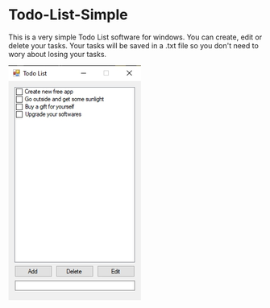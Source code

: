 # Todo-List-Simple
This is a very simple Todo List software for windows. You can create, edit or delete your tasks. Your tasks will be saved in a .txt file so you don't need to wory about losing your tasks.

<img src="https://github.com/Kooxpi/Todo-List-Simple/blob/main/TodoList.jpg">
